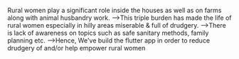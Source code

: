 Rural women play a significant role inside the houses as well as on farms along with animal husbandry work.
-->This triple burden has made the life of rural women especially in hilly areas miserable & full of drudgery.
-->There is lack of awareness on topics such as safe sanitary methods, family planning etc.
-->Hence, We've build the flutter app in order to reduce drudgery of and/or help empower rural women
